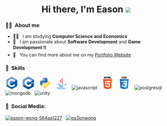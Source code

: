 <h1 align="center"> Hi there, I'm Eason <img src="https://raw.githubusercontent.com/MartinHeinz/MartinHeinz/master/wave.gif" width="30px"> </h1>


### 🙋‍♂️ &nbsp;**About me** 
- 👨‍🎓 &nbsp; I am studying **Computer Science and Economics** <br/>
- 👻 &nbsp; I am passionate about **Software Development** and **Game Development** ❗❗<br/>
- 🔗 &nbsp; You can find more about me on my [Portfolio Website](https://ea3onwong.github.io/) 


### 🚀 &nbsp;**Skills** 
<p align="left">
<img src="https://raw.githubusercontent.com/devicons/devicon/master/icons/c/c-original.svg" alt="c" width="40" height="40"/> &nbsp;
<img src="https://raw.githubusercontent.com/devicons/devicon/master/icons/cplusplus/cplusplus-original.svg" alt="cplusplus" width="40" height="40"/> &nbsp;
<img src="https://raw.githubusercontent.com/devicons/devicon/master/icons/python/python-original.svg" alt="python" width="40" height="40"/> &nbsp;
<img src="https://raw.githubusercontent.com/devicons/devicon/master/icons/java/java-original.svg" alt="java" width="40" height="40"/> &nbsp;
<img src="https://cdn.jsdelivr.net/gh/devicons/devicon/icons/javascript/javascript-original.svg" alt="javascript" width="40" height="40"/> &nbsp;
<img src="https://raw.githubusercontent.com/devicons/devicon/master/icons/html5/html5-original-wordmark.svg" alt="html5" width="40" height="40"/> &nbsp;
<img src="https://raw.githubusercontent.com/devicons/devicon/master/icons/css3/css3-original-wordmark.svg" alt="css3" width="40" height="40"/> &nbsp;
<img src="https://cdn.jsdelivr.net/gh/devicons/devicon/icons/postgresql/postgresql-original.svg" alt="postgresql" width="40" height="40"/> &nbsp;
<img src="https://cdn.jsdelivr.net/gh/devicons/devicon/icons/mongodb/mongodb-original.svg" alt="mongodb" width="40" height="40"/> &nbsp;
<img src="https://www.vectorlogo.zone/logos/unity3d/unity3d-icon.svg" alt="unity" width="40" height="40"/> &nbsp;
</p>

### 📲 &nbsp;**Social Media:**  
<p align="left">
<a href="https://linkedin.com/in/eason-wong-564aa1227" target="blank"><img align="center" src="https://raw.githubusercontent.com/rahuldkjain/github-profile-readme-generator/master/src/images/icons/Social/linked-in-alt.svg" alt="eason-wong-564aa1227" height="30" width="40" /></a> &nbsp;
<a href="https://instagram.com/ea3onwong" target="blank"><img align="center" src="https://raw.githubusercontent.com/rahuldkjain/github-profile-readme-generator/master/src/images/icons/Social/instagram.svg" alt="ea3onwong" height="30" width="40" /></a>
</p>

